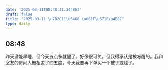 ```yaml
---
date: '2025-03-11T08:48:31.344863'
draft: false
title: "2025-03-11 \u7B2C11\u5468 \u661F\u671F\u4E8C"
type: daily
---
```


## 08:48

昨天没能早睡，但今天五点多就醒了。好像很可笑，但我得承认是被冻醒的。我和室友的房间大概相差了四五度，今天我要再下单买一个被子或毯子。

